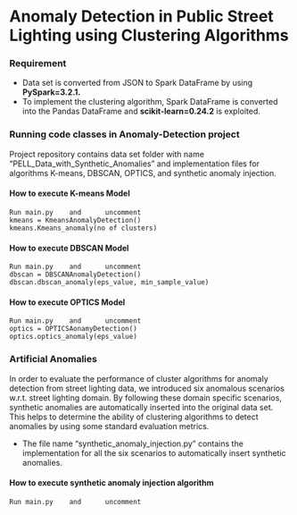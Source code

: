# Anomaly Detection in Public Street Lighting using Clustering Algorithms
### Requirement
- Data set is converted from JSON to Spark DataFrame by using **PySpark=3.2.1.**
- To implement the clustering algorithm, Spark DataFrame is converted into the Pandas DataFrame and **scikit-learn=0.24.2** is exploited.
### Running code classes in Anomaly-Detection project
Project repository contains data set folder with name “PELL_Data_with_Synthetic_Anomalies” and implementation files for algorithms K-means, DBSCAN, OPTICS, and synthetic anomaly injection.
#### How to execute K-means Model
```
Run main.py    and      uncomment
kmeans = KmeansAnomalyDetection()
kmeans.Kmeans_anomaly(no of clusters)
```
#### How to execute DBSCAN Model
```
Run main.py    and      uncomment
dbscan = DBSCANAnomalyDetection()
dbscan.dbscan_anomaly(eps_value, min_sample_value)
```
#### How to execute OPTICS Model
```
Run main.py    and      uncomment
optics = OPTICSAonamyDetection()
optics.optics_anomaly(eps_value)
```
### Artificial Anomalies
In order to evaluate the performance of cluster algorithms for anomaly detection from street lighting data, we introduced six anomalous scenarios w.r.t. street lighting domain. By following these domain specific scenarios, synthetic anomalies are automatically inserted into the original data set. This helps to determine the ability of clustering algorithms to detect anomalies by using some standard evaluation metrics.
- The file name “synthetic_anomaly_injection.py” contains the implementation for all the six scenarios to automatically insert synthetic anomalies.
#### How to execute synthetic anomaly injection algorithm
```
Run main.py    and      uncomment
```
